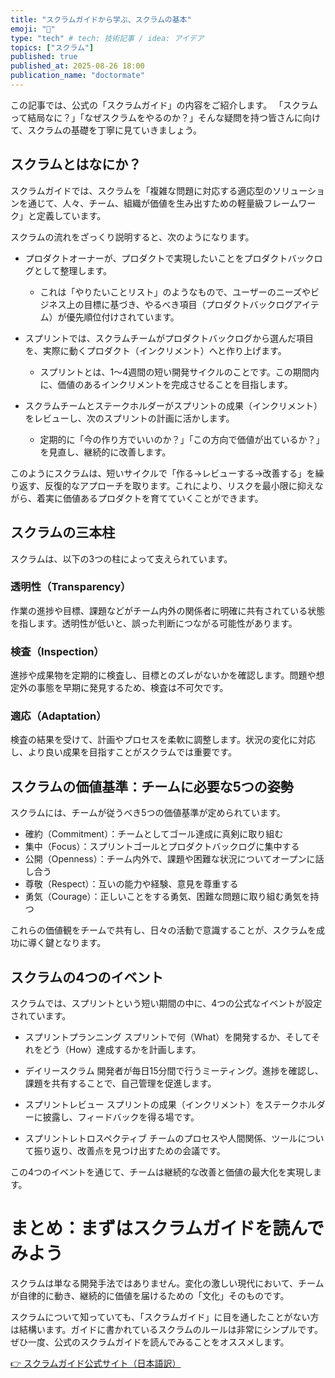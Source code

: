 ```yaml
---
title: "スクラムガイドから学ぶ、スクラムの基本"
emoji: "🚀"
type: "tech" # tech: 技術記事 / idea: アイデア
topics: ["スクラム"]
published: true
published_at: 2025-08-26 18:00
publication_name: "doctormate"
---
```


この記事では、公式の「スクラムガイド」の内容をご紹介します。
「スクラムって結局なに？」「なぜスクラムをやるのか？」そんな疑問を持つ皆さんに向けて、スクラムの基礎を丁寧に見ていきましょう。

## スクラムとはなにか？

スクラムガイドでは、スクラムを「複雑な問題に対応する適応型のソリューションを通じて、人々、チーム、組織が価値を生み出すための軽量級フレームワーク」と定義しています。

スクラムの流れをざっくり説明すると、次のようになります。

- プロダクトオーナーが、プロダクトで実現したいことをプロダクトバックログとして整理します。
  - これは「やりたいことリスト」のようなもので、ユーザーのニーズやビジネス上の目標に基づき、やるべき項目（プロダクトバックログアイテム）が優先順位付けされています。

- スプリントでは、スクラムチームがプロダクトバックログから選んだ項目を、実際に動くプロダクト（インクリメント）へと作り上げます。
  - スプリントとは、1〜4週間の短い開発サイクルのことです。この期間内に、価値のあるインクリメントを完成させることを目指します。

- スクラムチームとステークホルダーがスプリントの成果（インクリメント）をレビューし、次のスプリントの計画に活かします。
  - 定期的に「今の作り方でいいのか？」「この方向で価値が出ているか？」を見直し、継続的に改善します。

このようにスクラムは、短いサイクルで「作る→レビューする→改善する」を繰り返す、反復的なアプローチを取ります。これにより、リスクを最小限に抑えながら、着実に価値あるプロダクトを育てていくことができます。

## スクラムの三本柱

スクラムは、以下の3つの柱によって支えられています。

### 透明性（Transparency）

作業の進捗や目標、課題などがチーム内外の関係者に明確に共有されている状態を指します。透明性が低いと、誤った判断につながる可能性があります。

### 検査（Inspection）

進捗や成果物を定期的に検査し、目標とのズレがないかを確認します。問題や想定外の事態を早期に発見するため、検査は不可欠です。

### 適応（Adaptation）

検査の結果を受けて、計画やプロセスを柔軟に調整します。状況の変化に対応し、より良い成果を目指すことがスクラムでは重要です。

## スクラムの価値基準：チームに必要な5つの姿勢

スクラムには、チームが従うべき5つの価値基準が定められています。

- 確約（Commitment）：チームとしてゴール達成に真剣に取り組む
- 集中（Focus）：スプリントゴールとプロダクトバックログに集中する
- 公開（Openness）：チーム内外で、課題や困難な状況についてオープンに話し合う
- 尊敬（Respect）：互いの能力や経験、意見を尊重する
- 勇気（Courage）：正しいことをする勇気、困難な問題に取り組む勇気を持つ

これらの価値観をチームで共有し、日々の活動で意識することが、スクラムを成功に導く鍵となります。

## スクラムの4つのイベント

スクラムでは、スプリントという短い期間の中に、4つの公式なイベントが設定されています。

- スプリントプランニング
  スプリントで何（What）を開発するか、そしてそれをどう（How）達成するかを計画します。

- デイリースクラム
  開発者が毎日15分間で行うミーティング。進捗を確認し、課題を共有することで、自己管理を促進します。

- スプリントレビュー
  スプリントの成果（インクリメント）をステークホルダーに披露し、フィードバックを得る場です。

- スプリントレトロスペクティブ
  チームのプロセスや人間関係、ツールについて振り返り、改善点を見つけ出すための会議です。

この4つのイベントを通じて、チームは継続的な改善と価値の最大化を実現します。

# まとめ：まずはスクラムガイドを読んでみよう

スクラムは単なる開発手法ではありません。変化の激しい現代において、チームが自律的に動き、継続的に価値を届けるための「文化」そのものです。

スクラムについて知っていても、「スクラムガイド」に目を通したことがない方は結構います。ガイドに書かれているスクラムのルールは非常にシンプルです。ぜひ一度、公式のスクラムガイドを読んでみることをオススメします。

[👉 スクラムガイド公式サイト（日本語訳）](https://scrumguides.org/docs/scrumguide/v2020/2020-Scrum-Guide-Japanese.pdf)
